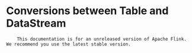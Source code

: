 # Conversions between Table and DataStream


> 
        This documentation is for an unreleased version of Apache Flink. We recommend you use the latest stable version.
    
